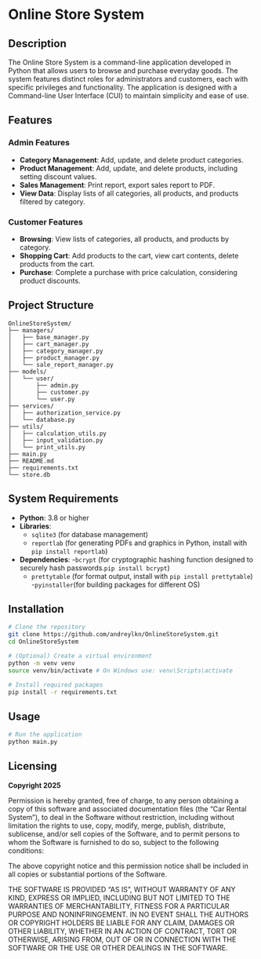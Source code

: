 # Online Store System

## Description
The Online Store System is a command-line application developed in Python that allows users to browse and purchase everyday goods. The system features distinct roles for administrators and customers, each with specific privileges and functionality. The application is designed with a Command-line User Interface (CUI) to maintain simplicity and ease of use.

## Features
### Admin Features
- **Category Management**: Add, update, and delete product categories.
- **Product Management**: Add, update, and delete products, including setting discount values.
- **Sales Management**: Print report, export sales report to PDF.
- **View Data**: Display lists of all categories, all products, and products filtered by category.

### Customer Features
- **Browsing**: View lists of categories, all products, and products by category.
- **Shopping Cart**: Add products to the cart, view cart contents, delete products from the cart.
- **Purchase**: Complete a purchase with price calculation, considering product discounts.

## Project Structure
```online-store-system/
OnlineStoreSystem/
├── managers/
│   ├── base_manager.py
│   ├── cart_manager.py
│   ├── category_manager.py
│   ├── product_manager.py
│   └── sale_report_manager.py
├── models/
│   └── user/
│       ├── admin.py
│       ├── customer.py
│       └── user.py
├── services/
│   ├── authorization_service.py
│   └── database.py
├── utils/
│   ├── calculation_utils.py
│   ├── input_validation.py
│   └── print_utils.py
├── main.py
├── README.md
├── requirements.txt
└── store.db
```

## System Requirements
- **Python**: 3.8 or higher
- **Libraries**:
  - ```sqlite3``` (for database management)
  - ```reportlab``` (for generating PDFs and graphics in Python, install with ```pip install reportlab```)
- **Dependencies**:
  -```bcrypt``` (for cryptographic hashing function designed to securely hash passwords.```pip install bcrypt```)
  - ```prettytable``` (for format output, install with ```pip install prettytable```)
  -```pyinstaller```(for building packages for different OS)


## Installation
```bash
# Clone the repository
git clone https://github.com/andreylkn/OnlineStoreSystem.git
cd OnlineStoreSystem

# (Optional) Create a virtual environment
python -m venv venv
source venv/bin/activate # On Windows use: venv\Scripts\activate

# Install required packages
pip install -r requirements.txt
```

## Usage
```bash
# Run the application
python main.py
```

## Licensing
**Copyright 2025**

Permission is hereby granted, free of charge, to any person obtaining a copy of this software and associated documentation files (the “Car Rental System”), to deal in the Software without restriction, including without limitation the rights to use, copy, modify, merge, publish, distribute, sublicense, and/or sell copies of the Software, and to permit persons to whom the Software is furnished to do so, subject to the following conditions:

The above copyright notice and this permission notice shall be included in all copies or substantial portions of the Software.

THE SOFTWARE IS PROVIDED “AS IS”, WITHOUT WARRANTY OF ANY KIND, EXPRESS OR IMPLIED, INCLUDING BUT NOT LIMITED TO THE WARRANTIES OF MERCHANTABILITY, FITNESS FOR A PARTICULAR PURPOSE AND NONINFRINGEMENT. IN NO EVENT SHALL THE AUTHORS OR COPYRIGHT HOLDERS BE LIABLE FOR ANY CLAIM, DAMAGES OR OTHER LIABILITY, WHETHER IN AN ACTION OF CONTRACT, TORT OR OTHERWISE, ARISING FROM, OUT OF OR IN CONNECTION WITH THE SOFTWARE OR THE USE OR OTHER DEALINGS IN THE SOFTWARE.